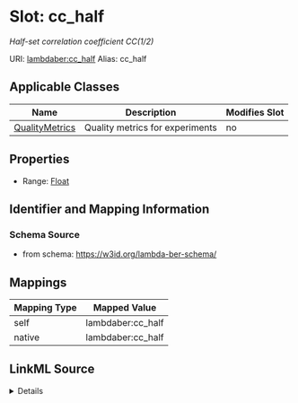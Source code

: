 

# Slot: cc_half 


_Half-set correlation coefficient CC(1/2)_





URI: [lambdaber:cc_half](https://w3id.org/lambda-ber-schema/cc_half)
Alias: cc_half

<!-- no inheritance hierarchy -->





## Applicable Classes

| Name | Description | Modifies Slot |
| --- | --- | --- |
| [QualityMetrics](QualityMetrics.md) | Quality metrics for experiments |  no  |






## Properties

* Range: [Float](Float.md)




## Identifier and Mapping Information






### Schema Source


* from schema: https://w3id.org/lambda-ber-schema/




## Mappings

| Mapping Type | Mapped Value |
| ---  | ---  |
| self | lambdaber:cc_half |
| native | lambdaber:cc_half |




## LinkML Source

<details>
```yaml
name: cc_half
description: Half-set correlation coefficient CC(1/2)
from_schema: https://w3id.org/lambda-ber-schema/
rank: 1000
alias: cc_half
owner: QualityMetrics
domain_of:
- QualityMetrics
range: float

```
</details>